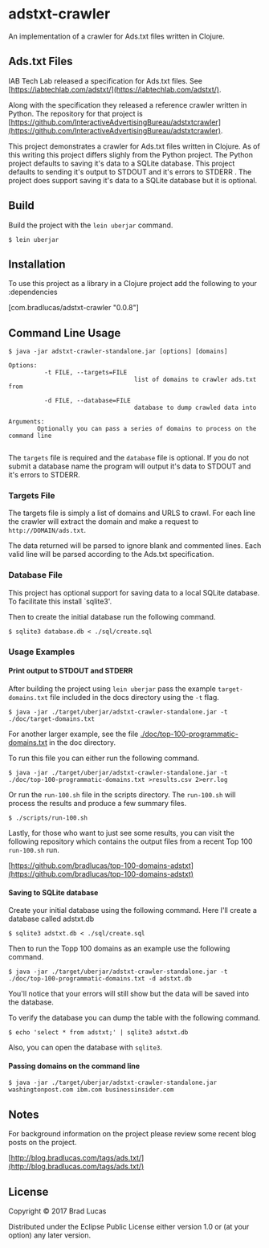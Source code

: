 # adstxt-crawler

An implementation of a crawler for Ads.txt files written in Clojure.

## Ads.txt Files

IAB Tech Lab released a specification for Ads.txt files. See [https://iabtechlab.com/adstxt/](https://iabtechlab.com/adstxt/).

Along with the specification they released a reference crawler written in Python. The repository for that project is [https://github.com/InteractiveAdvertisingBureau/adstxtcrawler](https://github.com/InteractiveAdvertisingBureau/adstxtcrawler).

This project demonstrates a crawler for Ads.txt files written in Clojure. As of this writing this project differs slighly from the Python project. The Python project defaults to saving it's data to a SQLite database. This project defaults to sending it's output to STDOUT and it's errors to STDERR . The project does support saving it's data to a SQLite database but it is optional. 


## Build

Build the project with the `lein uberjar` command.

```
$ lein uberjar
```

## Installation

To use this project as a library in a Clojure project add the following to your :dependencies

   [com.bradlucas/adstxt-crawler "0.0.8"]


## Command Line Usage

```
$ java -jar adstxt-crawler-standalone.jar [options] [domains]

Options:
          -t FILE, --targets=FILE
                                   list of domains to crawler ads.txt from

          -d FILE, --database=FILE
                                   database to dump crawled data into

Arguments:
        Optionally you can pass a series of domains to process on the command line
        

```

The `targets` file is required and the `database` file is optional. If you do not submit a database name the program will output it's data to STDOUT and it's errors to STDERR.


### Targets File

The targets file is simply a list of domains and URLS to crawl. For each line the crawler will extract the domain and make a request to `http://DOMAIN/ads.txt`.

The data returned will be parsed to ignore blank and commented lines. Each valid line will be parsed according to the Ads.txt specification.

### Database File

This project has optional support for saving data to a local SQLite database. To facilitate this install `sqlite3'.

Then to create the initial database run the following command.

```
$ sqlite3 database.db < ./sql/create.sql
```

### Usage Examples

#### Print output to STDOUT and STDERR

After building the project using `lein uberjar` pass the example `target-domains.txt` file included in the docs directory using the `-t` flag.

```
$ java -jar ./target/uberjar/adstxt-crawler-standalone.jar -t ./doc/target-domains.txt

```

For another larger example, see the file [./doc/top-100-programmatic-domains.txt](top-100-programmatic-domains.txt) in the doc directory.

To run this file you can either run the following command.

```
$ java -jar ./target/uberjar/adstxt-crawler-standalone.jar -t ./doc/top-100-programmatic-domains.txt >results.csv 2>err.log
```

Or run the `run-100.sh` file in the scripts directory. The `run-100.sh` will process the results and produce a few summary files.

```
$ ./scripts/run-100.sh
```

Lastly, for those who want to just see some results, you can visit the following repository which contains the output files from a recent Top 100 `run-100.sh` run.

[https://github.com/bradlucas/top-100-domains-adstxt](https://github.com/bradlucas/top-100-domains-adstxt)


#### Saving to SQLite database

Create your initial database using the following command. Here I'll create a database called adstxt.db

```
$ sqlite3 adstxt.db < ./sql/create.sql
```

Then to run the Topp 100 domains as an example use the following command.

```
$ java -jar ./target/uberjar/adstxt-crawler-standalone.jar -t ./doc/top-100-programmatic-domains.txt -d adstxt.db
```

You'll notice that your errors will still show but the data will be saved into the database.

To verify the database you can dump the table with the following command.

```
$ echo 'select * from adstxt;' | sqlite3 adstxt.db
```

Also, you can open the database with `sqlite3`.

#### Passing domains on the command line

```
$ java -jar ./target/uberjar/adstxt-crawler-standalone.jar washingtonpost.com ibm.com businessinsider.com
```

## Notes

For background information on the project please review some recent blog posts on the project.

[http://blog.bradlucas.com/tags/ads.txt/](http://blog.bradlucas.com/tags/ads.txt/)


## License

Copyright © 2017 Brad Lucas

Distributed under the Eclipse Public License either version 1.0 or (at your option) any later version.

